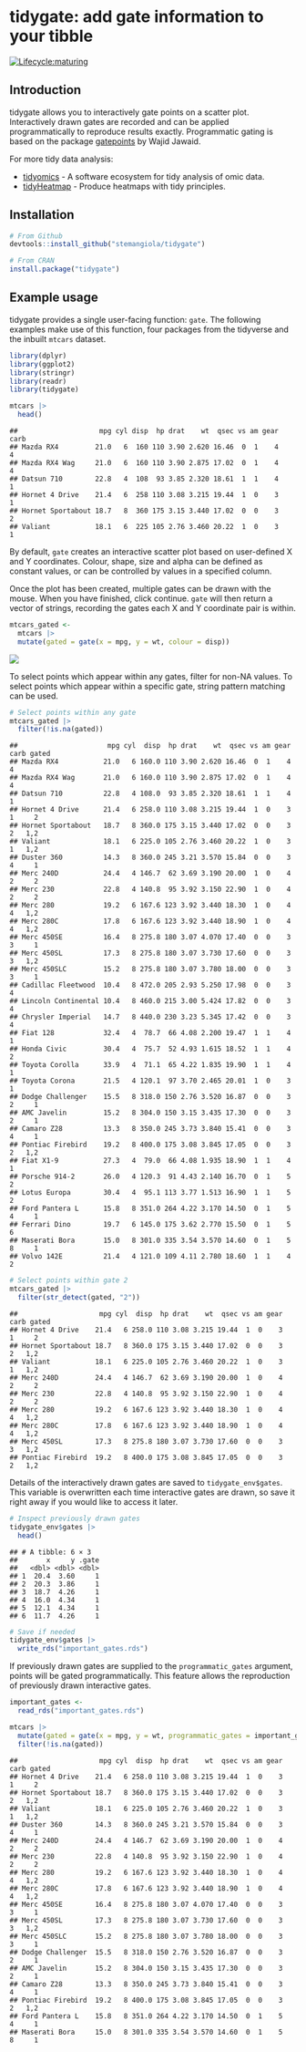 tidygate: add gate information to your tibble
================

<!---
[![Build Status](https://travis-ci.org/stemangiola/tidygate.svg?branch=master)](https://travis-ci.org/stemangiola/tidygate) [![Coverage Status](https://coveralls.io/repos/github/stemangiola/tidygate/badge.svg?branch=master)](https://coveralls.io/github/stemangiola/tidygate?branch=master)
-->
<!-- badges: start -->

[![Lifecycle:maturing](https://img.shields.io/badge/lifecycle-maturing-blue.svg)](https://lifecycle.r-lib.org/articles/stages.html)
<!-- badges: end -->

## Introduction

tidygate allows you to interactively gate points on a scatter plot.
Interactively drawn gates are recorded and can be applied
programmatically to reproduce results exactly. Programmatic gating is
based on the package [gatepoints](https://github.com/wjawaid/gatepoints)
by Wajid Jawaid.

For more tidy data analysis:

- [tidyomics](https://github.com/tidyomics) - A software ecosystem for
  tidy analysis of omic data.
- [tidyHeatmap](https://github.com/stemangiola/tidyHeatmap) - Produce
  heatmaps with tidy principles.

## Installation

``` r
# From Github
devtools::install_github("stemangiola/tidygate")

# From CRAN
install.package("tidygate")
```

## Example usage

tidygate provides a single user-facing function: `gate`. The following
examples make use of this function, four packages from the tidyverse and
the inbuilt `mtcars` dataset.

``` r
library(dplyr)
library(ggplot2)
library(stringr)
library(readr)
library(tidygate)

mtcars |>
  head()
```

    ##                    mpg cyl disp  hp drat    wt  qsec vs am gear carb
    ## Mazda RX4         21.0   6  160 110 3.90 2.620 16.46  0  1    4    4
    ## Mazda RX4 Wag     21.0   6  160 110 3.90 2.875 17.02  0  1    4    4
    ## Datsun 710        22.8   4  108  93 3.85 2.320 18.61  1  1    4    1
    ## Hornet 4 Drive    21.4   6  258 110 3.08 3.215 19.44  1  0    3    1
    ## Hornet Sportabout 18.7   8  360 175 3.15 3.440 17.02  0  0    3    2
    ## Valiant           18.1   6  225 105 2.76 3.460 20.22  1  0    3    1

By default, `gate` creates an interactive scatter plot based on
user-defined X and Y coordinates. Colour, shape, size and alpha can be
defined as constant values, or can be controlled by values in a
specified column.

Once the plot has been created, multiple gates can be drawn with the
mouse. When you have finished, click continue. `gate` will then return a
vector of strings, recording the gates each X and Y coordinate pair is
within.

``` r
mtcars_gated <- 
  mtcars |>
  mutate(gated = gate(x = mpg, y = wt, colour = disp))
```

![](man/figures/demo_gate.gif)

To select points which appear within any gates, filter for non-NA
values. To select points which appear within a specific gate, string
pattern matching can be used.

``` r
# Select points within any gate
mtcars_gated |> 
  filter(!is.na(gated))
```

    ##                      mpg cyl  disp  hp drat    wt  qsec vs am gear carb gated
    ## Mazda RX4           21.0   6 160.0 110 3.90 2.620 16.46  0  1    4    4      
    ## Mazda RX4 Wag       21.0   6 160.0 110 3.90 2.875 17.02  0  1    4    4      
    ## Datsun 710          22.8   4 108.0  93 3.85 2.320 18.61  1  1    4    1      
    ## Hornet 4 Drive      21.4   6 258.0 110 3.08 3.215 19.44  1  0    3    1     2
    ## Hornet Sportabout   18.7   8 360.0 175 3.15 3.440 17.02  0  0    3    2   1,2
    ## Valiant             18.1   6 225.0 105 2.76 3.460 20.22  1  0    3    1   1,2
    ## Duster 360          14.3   8 360.0 245 3.21 3.570 15.84  0  0    3    4     1
    ## Merc 240D           24.4   4 146.7  62 3.69 3.190 20.00  1  0    4    2     2
    ## Merc 230            22.8   4 140.8  95 3.92 3.150 22.90  1  0    4    2     2
    ## Merc 280            19.2   6 167.6 123 3.92 3.440 18.30  1  0    4    4   1,2
    ## Merc 280C           17.8   6 167.6 123 3.92 3.440 18.90  1  0    4    4   1,2
    ## Merc 450SE          16.4   8 275.8 180 3.07 4.070 17.40  0  0    3    3     1
    ## Merc 450SL          17.3   8 275.8 180 3.07 3.730 17.60  0  0    3    3   1,2
    ## Merc 450SLC         15.2   8 275.8 180 3.07 3.780 18.00  0  0    3    3     1
    ## Cadillac Fleetwood  10.4   8 472.0 205 2.93 5.250 17.98  0  0    3    4      
    ## Lincoln Continental 10.4   8 460.0 215 3.00 5.424 17.82  0  0    3    4      
    ## Chrysler Imperial   14.7   8 440.0 230 3.23 5.345 17.42  0  0    3    4      
    ## Fiat 128            32.4   4  78.7  66 4.08 2.200 19.47  1  1    4    1      
    ## Honda Civic         30.4   4  75.7  52 4.93 1.615 18.52  1  1    4    2      
    ## Toyota Corolla      33.9   4  71.1  65 4.22 1.835 19.90  1  1    4    1      
    ## Toyota Corona       21.5   4 120.1  97 3.70 2.465 20.01  1  0    3    1      
    ## Dodge Challenger    15.5   8 318.0 150 2.76 3.520 16.87  0  0    3    2     1
    ## AMC Javelin         15.2   8 304.0 150 3.15 3.435 17.30  0  0    3    2     1
    ## Camaro Z28          13.3   8 350.0 245 3.73 3.840 15.41  0  0    3    4     1
    ## Pontiac Firebird    19.2   8 400.0 175 3.08 3.845 17.05  0  0    3    2   1,2
    ## Fiat X1-9           27.3   4  79.0  66 4.08 1.935 18.90  1  1    4    1      
    ## Porsche 914-2       26.0   4 120.3  91 4.43 2.140 16.70  0  1    5    2      
    ## Lotus Europa        30.4   4  95.1 113 3.77 1.513 16.90  1  1    5    2      
    ## Ford Pantera L      15.8   8 351.0 264 4.22 3.170 14.50  0  1    5    4     1
    ## Ferrari Dino        19.7   6 145.0 175 3.62 2.770 15.50  0  1    5    6      
    ## Maserati Bora       15.0   8 301.0 335 3.54 3.570 14.60  0  1    5    8     1
    ## Volvo 142E          21.4   4 121.0 109 4.11 2.780 18.60  1  1    4    2

``` r
# Select points within gate 2
mtcars_gated |>
  filter(str_detect(gated, "2"))
```

    ##                    mpg cyl  disp  hp drat    wt  qsec vs am gear carb gated
    ## Hornet 4 Drive    21.4   6 258.0 110 3.08 3.215 19.44  1  0    3    1     2
    ## Hornet Sportabout 18.7   8 360.0 175 3.15 3.440 17.02  0  0    3    2   1,2
    ## Valiant           18.1   6 225.0 105 2.76 3.460 20.22  1  0    3    1   1,2
    ## Merc 240D         24.4   4 146.7  62 3.69 3.190 20.00  1  0    4    2     2
    ## Merc 230          22.8   4 140.8  95 3.92 3.150 22.90  1  0    4    2     2
    ## Merc 280          19.2   6 167.6 123 3.92 3.440 18.30  1  0    4    4   1,2
    ## Merc 280C         17.8   6 167.6 123 3.92 3.440 18.90  1  0    4    4   1,2
    ## Merc 450SL        17.3   8 275.8 180 3.07 3.730 17.60  0  0    3    3   1,2
    ## Pontiac Firebird  19.2   8 400.0 175 3.08 3.845 17.05  0  0    3    2   1,2

Details of the interactively drawn gates are saved to
`tidygate_env$gates`. This variable is overwritten each time interactive
gates are drawn, so save it right away if you would like to access it
later.

``` r
# Inspect previously drawn gates
tidygate_env$gates |>
  head()
```

    ## # A tibble: 6 × 3
    ##       x     y .gate
    ##   <dbl> <dbl> <dbl>
    ## 1  20.4  3.60     1
    ## 2  20.3  3.86     1
    ## 3  18.7  4.26     1
    ## 4  16.0  4.34     1
    ## 5  12.1  4.34     1
    ## 6  11.7  4.26     1

``` r
# Save if needed
tidygate_env$gates |>
  write_rds("important_gates.rds")
```

If previously drawn gates are supplied to the `programmatic_gates`
argument, points will be gated programmatically. This feature allows the
reproduction of previously drawn interactive gates.

``` r
important_gates <-
  read_rds("important_gates.rds")

mtcars |>
  mutate(gated = gate(x = mpg, y = wt, programmatic_gates = important_gates)) |>
  filter(!is.na(gated))
```

    ##                    mpg cyl  disp  hp drat    wt  qsec vs am gear carb gated
    ## Hornet 4 Drive    21.4   6 258.0 110 3.08 3.215 19.44  1  0    3    1     2
    ## Hornet Sportabout 18.7   8 360.0 175 3.15 3.440 17.02  0  0    3    2   1,2
    ## Valiant           18.1   6 225.0 105 2.76 3.460 20.22  1  0    3    1   1,2
    ## Duster 360        14.3   8 360.0 245 3.21 3.570 15.84  0  0    3    4     1
    ## Merc 240D         24.4   4 146.7  62 3.69 3.190 20.00  1  0    4    2     2
    ## Merc 230          22.8   4 140.8  95 3.92 3.150 22.90  1  0    4    2     2
    ## Merc 280          19.2   6 167.6 123 3.92 3.440 18.30  1  0    4    4   1,2
    ## Merc 280C         17.8   6 167.6 123 3.92 3.440 18.90  1  0    4    4   1,2
    ## Merc 450SE        16.4   8 275.8 180 3.07 4.070 17.40  0  0    3    3     1
    ## Merc 450SL        17.3   8 275.8 180 3.07 3.730 17.60  0  0    3    3   1,2
    ## Merc 450SLC       15.2   8 275.8 180 3.07 3.780 18.00  0  0    3    3     1
    ## Dodge Challenger  15.5   8 318.0 150 2.76 3.520 16.87  0  0    3    2     1
    ## AMC Javelin       15.2   8 304.0 150 3.15 3.435 17.30  0  0    3    2     1
    ## Camaro Z28        13.3   8 350.0 245 3.73 3.840 15.41  0  0    3    4     1
    ## Pontiac Firebird  19.2   8 400.0 175 3.08 3.845 17.05  0  0    3    2   1,2
    ## Ford Pantera L    15.8   8 351.0 264 4.22 3.170 14.50  0  1    5    4     1
    ## Maserati Bora     15.0   8 301.0 335 3.54 3.570 14.60  0  1    5    8     1
